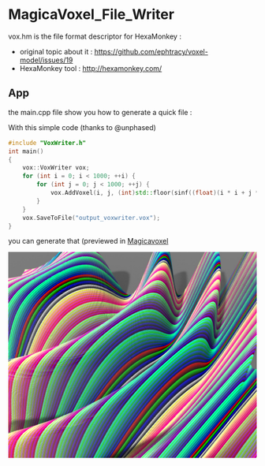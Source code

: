 # MagicaVoxel_File_Writer

vox.hm is the file format descriptor for HexaMonkey :
- original topic about it : https://github.com/ephtracy/voxel-model/issues/19
- HexaMonkey tool : http://hexamonkey.com/

## App

the main.cpp file show you how to generate a quick file :

With this simple code (thanks to @unphased)

```cpp
#include "VoxWriter.h"
int main() 
{
	vox::VoxWriter vox;
	for (int i = 0; i < 1000; ++i) {
		for (int j = 0; j < 1000; ++j) {
			vox.AddVoxel(i, j, (int)std::floor(sinf((float)(i * i + j * j) / 50000) * 150) + 150, (i + j) % 255 + 1);
		}
	}
	vox.SaveToFile("output_voxwriter.vox");
}
```

you can generate that (previewed in [Magicavoxel](https://ephtracy.github.io/)

![main](main.jpg)
